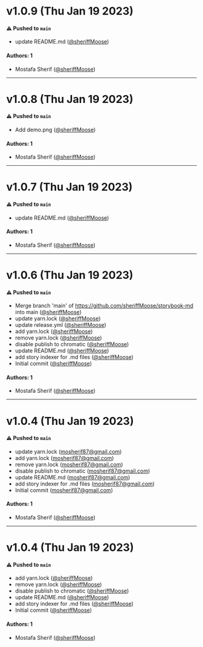 # v1.0.9 (Thu Jan 19 2023)

#### ⚠️ Pushed to `main`

- update README.md ([@sheriffMoose](https://github.com/sheriffMoose))

#### Authors: 1

- Mostafa Sherif ([@sheriffMoose](https://github.com/sheriffMoose))

---

# v1.0.8 (Thu Jan 19 2023)

#### ⚠️ Pushed to `main`

- Add demo.png ([@sheriffMoose](https://github.com/sheriffMoose))

#### Authors: 1

- Mostafa Sherif ([@sheriffMoose](https://github.com/sheriffMoose))

---

# v1.0.7 (Thu Jan 19 2023)

#### ⚠️ Pushed to `main`

- update README.md ([@sheriffMoose](https://github.com/sheriffMoose))

#### Authors: 1

- Mostafa Sherif ([@sheriffMoose](https://github.com/sheriffMoose))

---

# v1.0.6 (Thu Jan 19 2023)

#### ⚠️ Pushed to `main`

- Merge branch 'main' of https://github.com/sheriffMoose/storybook-md into main ([@sheriffMoose](https://github.com/sheriffMoose))
- update yarn.lock ([@sheriffMoose](https://github.com/sheriffMoose))
- update release.yml ([@sheriffMoose](https://github.com/sheriffMoose))
- add yarn.lock ([@sheriffMoose](https://github.com/sheriffMoose))
- remove yarn.lock ([@sheriffMoose](https://github.com/sheriffMoose))
- disable publish to chromatic ([@sheriffMoose](https://github.com/sheriffMoose))
- update README.md ([@sheriffMoose](https://github.com/sheriffMoose))
- add story indexer for .md files ([@sheriffMoose](https://github.com/sheriffMoose))
- Initial commit ([@sheriffMoose](https://github.com/sheriffMoose))

#### Authors: 1

- Mostafa Sherif ([@sheriffMoose](https://github.com/sheriffMoose))

---

# v1.0.4 (Thu Jan 19 2023)

#### ⚠️ Pushed to `main`

- update yarn.lock (mosherif87@gmail.com)
- add yarn.lock (mosherif87@gmail.com)
- remove yarn.lock (mosherif87@gmail.com)
- disable publish to chromatic (mosherif87@gmail.com)
- update README.md (mosherif87@gmail.com)
- add story indexer for .md files (mosherif87@gmail.com)
- Initial commit (mosherif87@gmail.com)

#### Authors: 1

- Mostafa Sherif ([@sheriffMoose](https://github.com/sheriffMoose))

---

# v1.0.4 (Thu Jan 19 2023)

#### ⚠️ Pushed to `main`

- add yarn.lock ([@sheriffMoose](https://github.com/sheriffMoose))
- remove yarn.lock ([@sheriffMoose](https://github.com/sheriffMoose))
- disable publish to chromatic ([@sheriffMoose](https://github.com/sheriffMoose))
- update README.md ([@sheriffMoose](https://github.com/sheriffMoose))
- add story indexer for .md files ([@sheriffMoose](https://github.com/sheriffMoose))
- Initial commit ([@sheriffMoose](https://github.com/sheriffMoose))

#### Authors: 1

- Mostafa Sherif ([@sheriffMoose](https://github.com/sheriffMoose))
